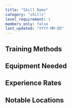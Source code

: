 ```yaml
---
title: "Skill Name"
category: "skills"
level_requirement: 1
members_only: false
last_updated: "YYYY-MM-DD"
---
```


## Training Methods
## Equipment Needed
## Experience Rates
## Notable Locations
